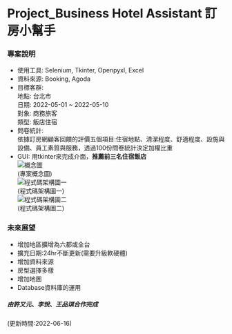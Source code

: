 # Project_Business Hotel Assistant 訂房小幫手
### 專案說明
* 使用工具: Selenium, Tkinter, Openpyxl, Excel      
* 資料來源: Booking, Agoda     
* 目標客群:       
  地點: 台北市        
  日期: 2022-05-01 ~ 2022-05-10         
  對象: 商務旅客         
  類型: 飯店住宿     
* 問卷統計:           
  依據訂房網顧客回饋的評價五個項目:住宿地點、清潔程度、舒適程度、設施與設備、員工素質與服務，透過100份問卷統計決定加權比重      
* GUI: 用tkinter來完成介面，**推薦前三名住宿飯店**    
![概念圖](https://user-images.githubusercontent.com/81075616/173978486-c2170f99-f61a-49a9-876e-2f1218ed879e.png "概念圖")     
(專案概念圖)             
![程式碼架構圖一](https://user-images.githubusercontent.com/81075616/173978563-215a6733-2a23-4cc7-9d0a-317a81c2c28e.png "程式碼架構圖一")       
(程式碼架構圖一)        
![程式碼架構圖二](https://user-images.githubusercontent.com/81075616/173978598-089c067f-6e6a-45e1-9b7d-d596b372fe41.png "程式碼架構圖二")       
(程式碼架構圖二)         

### 未來展望
* 增加地區擴增為六都或全台
* 擴充日期:24hr不斷更新(需要升級軟硬體)
* 增加資料來源
* 房型選擇多樣
* 增加地圖
* Database資料庫的運用

##### 由許又元、李悅、王品琪合作完成
(更新時間:2022-06-16)
